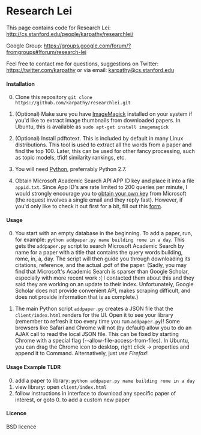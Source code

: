 
# Research Lei

This page contains code for Research Lei: 
http://cs.stanford.edu/people/karpathy/researchlei/

Google Group: https://groups.google.com/forum/?fromgroups#!forum/research-lei

Feel free to contact me for questions, suggestions on Twitter: https://twitter.com/karpathy or via email: karpathy@cs.stanford.edu


#### Installation

0. Clone this repository `git clone https://github.com/karpathy/researchlei.git`

1. (Optional) Make sure you have [ImageMagick](http://www.imagemagick.org/script/binary-releases.php) installed on your system if you'd like to extract image thumbnails from downloaded papers. In Ubuntu, this is available as `sudo apt-get install imagemagick`

2. (Optional) Install pdftotext. This is included by default in many Linux distributions. This tool is used to extract all the words from a paper and find the top 100. Later, this can be used for other fancy processing, such as topic models, tfidf similarity rankings, etc.

3. You will need [Python](http://www.python.org/), preferrably Python 2.7.

4. Obtain Microsoft Academic Search API APP ID key and place it into a file `appid.txt`. Since App ID's are rate limited to 200 queries per minute, I would strongly encourage you to [obtain your own key](http://cs.stanford.edu/people/karpathy/researchlei/myrequest.html) from Microsoft (the request involves a single email and they reply fast). However, if you'd only like to check it out first for a bit, fill out this [form](https://docs.google.com/forms/d/1AZTJrQKOBro_4t6AGCcrAURvNUYPWXhnVzfy_sn3nTw).

#### Usage

0. You start with an empty database in the beginning. To add a paper, run, for example: `python addpaper.py name building rome in a day`. This gets the `addpaper.py` script to search Microsoft Academic Search by name for a paper with a title that contains the query words building, rome, in, a, day. The script will then guide you through downloading its citations, reference, and the actual .pdf of the paper. (Sadly, you may find that Microsoft's Academic Search is sparser than Google Scholar, especially with more recent work :( I contacted them about this and they said they are working on an update to their index. Unfortunately, Google Scholar does not provide convenient API, makes scraping difficult, and does not provide information that is as complete.)

1. The main Python script `addpaper.py` creates a JSON file that the `client/index.html` renders for the UI. Open it to see your library (remember to refresh it too every time you run `addpaper.py`)! Some browsers like Safari and Chrome will not (by default) allow you to do an AJAX call to read the local JSON file. This can be fixed by starting Chrome with a special flag (--allow-file-access-from-files). In Ubuntu, you can drag the Chrome icon to desktop, right click -> properties and append it to Command. Alternatively, just *use Firefox*!

#### Usage Example TLDR

0. add a paper to library: `python addpaper.py name building rome in a day`
1. view library: open `client/index.html`
2. follow instructions in interface to download any specific paper of interest, or goto 0. to add a custom new paper

#### Licence

BSD licence
